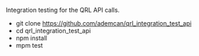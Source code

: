 
Integration testing for the QRL API calls.

- git clone https://github.com/ademcan/qrl_integration_test_api
- cd qrl_integration_test_api
- npm install
- mpm test